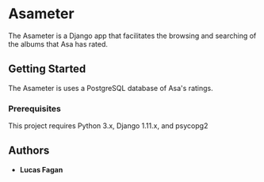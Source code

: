 # Asameter

The Asameter is a Django app that facilitates the browsing and searching of the albums that Asa has rated.

## Getting Started

The Asameter is uses a PostgreSQL database of Asa's ratings.

### Prerequisites

This project requires Python 3.x, Django 1.11.x, and psycopg2

## Authors

* **Lucas Fagan**


